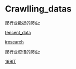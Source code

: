 # Crawlling_datas
爬行业数据的爬虫:

[tencent_data](https://github.com/SEProject9/Crawlling_datas/blob/master/tencent_data.py)

[iresearch](https://github.com/SEProject9/Crawlling_datas/blob/master/iresearch.py)

爬行业资讯的爬虫:

[199IT](https://github.com/SEProject9/Crawlling_datas/blob/master/199IT.py)
